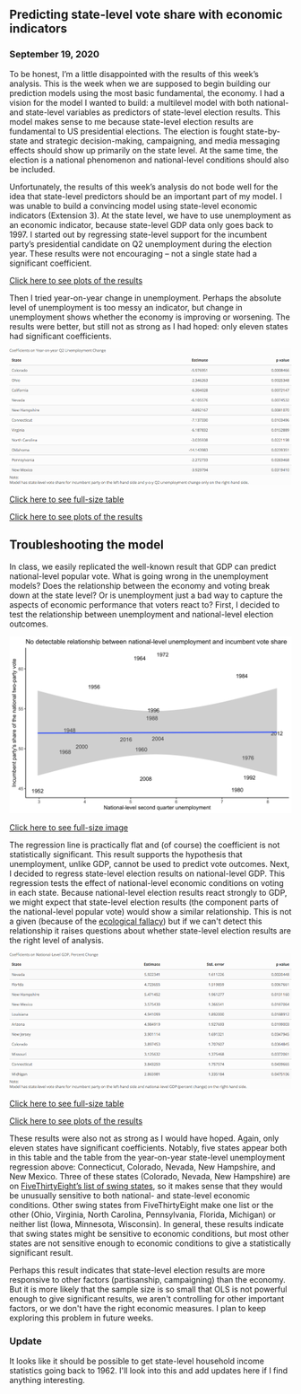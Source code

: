 ## Predicting state-level vote share with economic indicators
### September 19, 2020

To be honest, I’m a little disappointed with the results of this week’s analysis. This is the week when we are supposed to begin building our prediction models using the most basic fundamental, the economy. I had a vision for the model I wanted to build: a multilevel model with both national- and state-level variables as predictors of state-level election results. This model makes sense to me because state-level election results are fundamental to US presidential elections. The election is fought state-by-state and strategic decision-making, campaigning, and media messaging effects should show up primarily on the state level. At the same time, the election is a national phenomenon and national-level conditions should also be included.

Unfortunately, the results of this week’s analysis do not bode well for the idea that state-level predictors should be an important part of my model. I was unable to build a convincing model using state-level economic indicators (Extension 3). At the state level, we have to use unemployment as an economic indicator, because state-level GDP data only goes back to 1997. I started out by regressing state-level support for the incumbent party’s presidential candidate on Q2 unemployment during the election year. These results were not encouraging – not a single state had a significant coefficient. 

[Click here to see plots of the results](https://hwsimpson33.github.io/pres2020/images/state_raw_ec_plot.png)

Then I tried year-on-year change in unemployment. Perhaps the absolute level of unemployment is too messy an indicator, but change in unemployment shows whether the economy is improving or worsening. The results were better, but still not as strong as I had hoped: only eleven states had significant coefficients.

<img src = "../images/state_diff_ec_table.png">

[Click here to see full-size table](https://hwsimpson33.github.io/pres2020/images/state_diff_ec_table.png)

[Click here to see plots of the results](https://hwsimpson33.github.io/pres2020/images/state_diff_ec_plot.png)

## Troubleshooting the model
In class, we easily replicated the well-known result that GDP can predict national-level popular vote. What is going wrong in the unemployment models? Does the relationship between the economy and voting break down at the state level? Or is unemployment just a bad way to capture the aspects of economic performance that voters react to? First, I decided to test the relationship between unemployment and national-level election outcomes. 

<img src = "../images/nat_unem_plot.png">

[Click here to see full-size image](https://hwsimpson33.github.io/pres2020/images/nat_unem_plot.png)

The regression line is practically flat and (of course) the coefficient is not statistically significant. This result supports the hypothesis that unemployment, unlike GDP, cannot be used to predict vote outcomes. 
Next, I decided to regress state-level election results on national-level GDP. This regression tests the effect of national-level economic conditions on voting in each state. Because national-level election results react strongly to GDP, we might expect that state-level election results (the component parts of the national-level popular vote) would show a similar relationship. This is not a given (because of the [ecological fallacy](https://en.wikipedia.org/wiki/Ecological_fallacy)) but if we can't detect this relationship it raises questions about whether state-level election results are the right level of analysis.

<img src = "../images/nat_state_ec_table.png">

[Click here to see full-size table](https://hwsimpson33.github.io/pres2020/imagees/nat_state_ec_table.png)

[Click here to see plots of the results](https://hwsimpson33.github.io/pres2020/images/nat_state_ec_plot.png)

These results were also not as strong as I would have hoped. Again, only eleven states have significant coefficients. Notably, five states appear both in this table and the table from the year-on-year state-level unemployment regression above: Connecticut, Colorado, Nevada, New Hampshire, and New Mexico. Three of these states (Colorado, Nevada, New Hampshire) are on [FiveThirtyEight’s list of swing states](https://en.wikipedia.org/wiki/Swing_state), so it makes sense that they would be unusually sensitive to both national- and state-level economic conditions. Other swing states from FiveThirtyEight make one list or the other (Ohio, Virginia, North Carolina, Pennsylvania, Florida, Michigan) or neither list (Iowa, Minnesota, Wisconsin). In general, these results indicate that swing states might be sensitive to economic conditions, but most other states are not sensitive enough to economic conditions to give a statistically significant result.

Perhaps this result indicates that state-level election results are more responsive to other factors (partisanship, campaigning) than the economy. But it is more likely that the sample size is so small that OLS is not powerful enough to give significant results, we aren't controlling for other important factors, or we don't have the right economic measures. I plan to keep exploring this problem in future weeks.


### Update
It looks like it should be possible to get state-level household income statistics going back to 1962. I'll look into this and add updates here if I find anything interesting.
